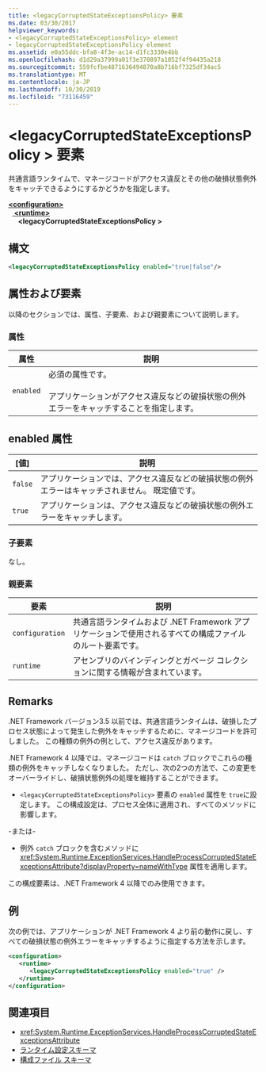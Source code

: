 ```yaml
---
title: <legacyCorruptedStateExceptionsPolicy> 要素
ms.date: 03/30/2017
helpviewer_keywords:
- <legacyCorruptedStateExceptionsPolicy> element
- legacyCorruptedStateExceptionsPolicy element
ms.assetid: e0a55ddc-bfa8-4f3e-ac14-d1fc3330e4bb
ms.openlocfilehash: d1d29a37999a01f3e370897a1052f4f94435a218
ms.sourcegitcommit: 559fcfbe4871636494870a8b716bf7325df34ac5
ms.translationtype: MT
ms.contentlocale: ja-JP
ms.lasthandoff: 10/30/2019
ms.locfileid: "73116459"
---
```

# <a name="legacycorruptedstateexceptionspolicy-element"></a>\<legacyCorruptedStateExceptionsPolicy > 要素
共通言語ランタイムで、マネージコードがアクセス違反とその他の破損状態例外をキャッチできるようにするかどうかを指定します。  
  
[ **\<configuration>** ](../configuration-element.md)\
&nbsp;&nbsp;[ **\<runtime>** ](runtime-element.md)\
&nbsp;&nbsp;&nbsp;&nbsp; **\<legacyCorruptedStateExceptionsPolicy >**  
  
## <a name="syntax"></a>構文  
  
```xml  
<legacyCorruptedStateExceptionsPolicy enabled="true|false"/>  
```  
  
## <a name="attributes-and-elements"></a>属性および要素  
 以降のセクションでは、属性、子要素、および親要素について説明します。  
  
### <a name="attributes"></a>属性  
  
|属性|説明|  
|---------------|-----------------|  
|`enabled`|必須の属性です。<br /><br /> アプリケーションがアクセス違反などの破損状態の例外エラーをキャッチすることを指定します。|  
  
## <a name="enabled-attribute"></a>enabled 属性  
  
|[値]|説明|  
|-----------|-----------------|  
|`false`|アプリケーションでは、アクセス違反などの破損状態の例外エラーはキャッチされません。 既定値です。|  
|`true`|アプリケーションは、アクセス違反などの破損状態の例外エラーをキャッチします。|  
  
### <a name="child-elements"></a>子要素  
 なし。  
  
### <a name="parent-elements"></a>親要素  
  
|要素|説明|  
|-------------|-----------------|  
|`configuration`|共通言語ランタイムおよび .NET Framework アプリケーションで使用されるすべての構成ファイルのルート要素です。|  
|`runtime`|アセンブリのバインディングとガベージ コレクションに関する情報が含まれています。|  
  
## <a name="remarks"></a>Remarks  
 .NET Framework バージョン3.5 以前では、共通言語ランタイムは、破損したプロセス状態によって発生した例外をキャッチするために、マネージコードを許可しました。 この種類の例外の例として、アクセス違反があります。  
  
 .NET Framework 4 以降では、マネージコードは `catch` ブロックでこれらの種類の例外をキャッチしなくなりました。 ただし、次の2つの方法で、この変更をオーバーライドし、破損状態例外の処理を維持することができます。  
  
- `<legacyCorruptedStateExceptionsPolicy>` 要素の `enabled` 属性を `true`に設定します。 この構成設定は、プロセス全体に適用され、すべてのメソッドに影響します。  
  
 -または-  
  
- 例外 `catch` ブロックを含むメソッドに <xref:System.Runtime.ExceptionServices.HandleProcessCorruptedStateExceptionsAttribute?displayProperty=nameWithType> 属性を適用します。  
  
 この構成要素は、.NET Framework 4 以降でのみ使用できます。  
  
## <a name="example"></a>例  
 次の例では、アプリケーションが .NET Framework 4 より前の動作に戻し、すべての破損状態の例外エラーをキャッチするように指定する方法を示します。  
  
```xml  
<configuration>  
   <runtime>  
      <legacyCorruptedStateExceptionsPolicy enabled="true" />  
   </runtime>  
</configuration>  
```  
  
## <a name="see-also"></a>関連項目

- <xref:System.Runtime.ExceptionServices.HandleProcessCorruptedStateExceptionsAttribute>
- [ランタイム設定スキーマ](index.md)
- [構成ファイル スキーマ](../index.md)
